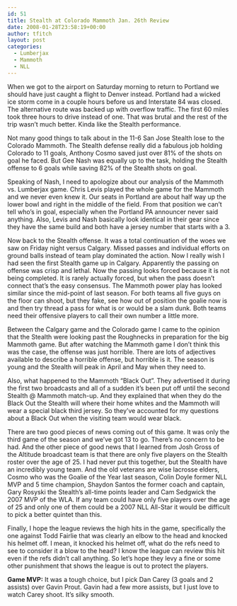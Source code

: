 ```yaml
---
id: 51
title: Stealth at Colorado Mammoth Jan. 26th Review
date: 2008-01-28T23:58:19+00:00
author: tfitch
layout: post
categories:
  - Lumberjax
  - Mammoth
  - NLL
---
```

When we got to the airport on Saturday morning to return to Portland we should have just caught a flight to Denver instead. Portland had a wicked ice storm come in a couple hours before us and Interstate 84 was closed. The alternative route was backed up with overflow traffic. The first 60 miles took three hours to drive instead of one. That was brutal and the rest of the trip wasn&#8217;t much better. Kinda like the Stealth performance.

Not many good things to talk about in the 11-6 San Jose Stealth lose to the Colorado Mammoth. The Stealth defense really did a fabulous job holding Colorado to 11 goals, Anthony Cosmo saved just over 81% of the shots on goal he faced. But Gee Nash was equally up to the task, holding the Stealth offense to 6 goals while saving 82% of the Stealth shots on goal.

Speaking of Nash, I need to apologize about our analysis of the Mammoth vs. Lumberjax game. Chris Levis played the whole game for the Mammoth and we never even knew it. Our seats in Portland are about half way up the lower bowl and right in the middle of the field. From that position we can&#8217;t tell who&#8217;s in goal, especially when the Portland PA announcer never said anything. Also, Levis and Nash basically look identical in their gear since they have the same build and both have a jersey number that starts with a 3.

Now back to the Stealth offense. It was a total continuation of the woes we saw on Friday night versus Calgary. Missed passes and individual efforts on ground balls instead of team play dominated the action. Now I really wish I had seen the first Stealth game up in Calgary. Apparently the passing on offense was crisp and lethal. Now the passing looks forced because it is not being completed. It is rarely actually forced, but when the pass doesn&#8217;t connect that&#8217;s the easy consensus. The Mammoth power play has looked similar since the mid-point of last season. For both teams all five guys on the floor can shoot, but they fake, see how out of position the goalie now is and then try thread a pass for what is or would be a slam dunk. Both teams need their offensive players to call their own number a little more.

Between the Calgary game and the Colorado game I came to the opinion that the Stealth were looking past the Roughnecks in preparation for the big Mammoth game. But after watching the Mammoth game I don&#8217;t think this was the case, the offense was just horrible. There are lots of adjectives available to describe a horrible offense, but horrible is it. The season is young and the Stealth will peak in April and May when they need to.

Also, what happened to the Mammoth &#8220;Black Out&#8221;. They advertised it during the first two broadcasts and all of a sudden it&#8217;s been put off until the second Stealth @ Mammoth match-up. And they explained that when they do the Black Out the Stealth will where their home whites and the Mammoth will wear a special black third jersey. So they&#8217;ve accounted for my questions about a Black Out when the visiting team would wear black.

There are two good pieces of news coming out of this game. It was only the third game of the season and we&#8217;ve got 13 to go. There&#8217;s no concern to be had. And the other piece of good news that I learned from Josh Gross of the Altitude broadcast team is that there are only five players on the Stealth roster over the age of 25. I had never put this together, but the Stealth have an incredibly young team. And the old veterans are wise lacrosse elders, Cosmo who was the Goalie of the Year last season, Colin Doyle former NLL MVP and 5 time champion, Shaydon Santos the former coach and captain, Gary Rosyski the Stealth&#8217;s all-time points leader and Cam Sedgwick the 2007 MVP of the WLA. If any team could have only five players over the age of 25 and only one of them could be a 2007 NLL All-Star it would be difficult to pick a better quintet than this.

Finally, I hope the league reviews the high hits in the game, specifically the one against Todd Fairlie that was clearly an elbow to the head and knocked his helmet off. I mean, it knocked his helmet off, what do the refs need to see to consider it a blow to the head? I know the league can review this hit even if the refs didn&#8217;t call anything. So let&#8217;s hope they levy a fine or some other punishment that shows the league is out to protect the players.

**Game MVP:** It was a tough choice, but I pick Dan Carey (3 goals and 2 assists) over Gavin Prout. Gavin had a few more assists, but I just love to watch Carey shoot. It&#8217;s silky smooth.
